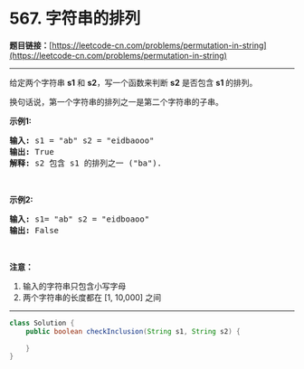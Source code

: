 # 567. 字符串的排列

**题目链接：**[https://leetcode-cn.com/problems/permutation-in-string](https://leetcode-cn.com/problems/permutation-in-string)

---

<div class="content__1Y2H">
 <div class="notranslate">
  <p>给定两个字符串&nbsp;<strong>s1</strong>&nbsp;和&nbsp;<strong>s2</strong>，写一个函数来判断 <strong>s2</strong> 是否包含 <strong>s1&nbsp;</strong>的排列。</p> 
  <p>换句话说，第一个字符串的排列之一是第二个字符串的子串。</p> 
  <p><strong>示例1:</strong></p> 
  <pre class="language-text"><strong>输入: </strong>s1 = "ab" s2 = "eidbaooo"
<strong>输出: </strong>True
<strong>解释:</strong> s2 包含 s1 的排列之一 ("ba").
</pre> 
  <p>&nbsp;</p> 
  <p><strong>示例2:</strong></p> 
  <pre class="language-text"><strong>输入: </strong>s1= "ab" s2 = "eidboaoo"
<strong>输出:</strong> False
</pre> 
  <p>&nbsp;</p> 
  <p><strong>注意：</strong></p> 
  <ol> 
   <li>输入的字符串只包含小写字母</li> 
   <li>两个字符串的长度都在 [1, 10,000] 之间</li> 
  </ol> 
 </div>
</div>

---

```java
class Solution {
    public boolean checkInclusion(String s1, String s2) {
        
    }
}
```